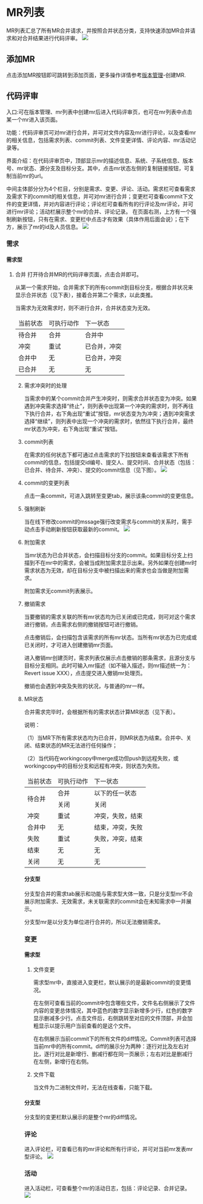 # MR列表
MR列表汇总了所有MR合并请求，并按照合并状态分类，支持快速添加MR合并请求和对合并结果进行代码评审。
![](images/mr_list.png)
## 添加MR
点击添加MR按钮即可跳转到添加页面，更多操作详情参考[版本管理](版本管理.md)-创建MR.

## 代码评审
入口:可在版本管理、mr列表中创建mr后进入代码评审页，也可在mr列表中点击某一个mr进入该页面。

功能：代码评审页可对mr进行合并，并可对文件内容及mr进行评论，以及查看mr的相关信息，包括需求列表、commit列表、文件变更详情、评论内容、mr活动记录等。

界面介绍：在代码评审页中，顶部显示mr的描述信息、系统、子系统信息、版本号、mr状态、源分支及目标分支。其中，点击mr状态左侧的复制链接按钮，可复制当前mr的url。

中间主体部分分为4个栏目，分别是需求、变更、评论、活动。需求栏可查看需求及需求下的commit的相关信息，并可对mr进行合并；变更栏可查看commit下文件的变更详情，并对内容进行评论；评论栏可查看所有的行评论及mr评论，并可进行mr评论；活动栏展示整个mr的合并、评论记录。
在页面右测，上方有一个强制刷新按钮，只有在需求、变更栏中点击才有效果（具体作用后面会说）；在下方，展示了mr的id及人员信息。
![](images/code_review.png)

### 需求
#### 需求型
1. 合并
   打开待合并MR的代码评审页面，点击合并即可。

   从第一个需求开始，合并需求下的所有commit到目标分支，根据合并状况来显示合并状态（见下表），接着合并第二个需求，以此类推。

   当需求为无效需求时，则不进行合并，合并状态变为无效。

   <table style="width:100%">
<thead>
    <tr>
        <td>当前状态</td>
        <td>可执行动作</td>
        <td>下一状态</td>
    </tr>
</thead>
<tbody>
    <tr>
        <td>待合并</td>
        <td>合并</td>
        <td>合并中</td>
    </tr>
    <tr>
        <td>冲突</td>
        <td>重试</td>
        <td>已合并，冲突</td>
    </tr>
    <tr>
        <td>合并中</td>
        <td>无</td>
        <td>已合并，冲突</td>
    </tr>
    <tr>
        <td>已合并</td>
        <td>无</td>
        <td>无</td>
    </tr>
</tbody>
</table>

2. 需求冲突时的处理
   
   当需求中的某个commit合并产生冲突时，则需求合并状态变为冲突。如果遇到冲突需求选择“终止”，则列表中出现第一个冲突的需求时，则不再往下执行合并，右下角出现“重试”按钮，mr状态变为为冲突；遇到冲突需求选择“继续”，则列表中出现一个冲突的需求时，依然往下执行合并，最终mr状态为冲突，右下角出现“重试”按钮。

3. commit列表
   
   在需求的任何状态下都可通过点击需求的下拉按钮来查看该需求下所有commit的信息，包括提交id编号、提交人、提交时间、合并状态（包括：已合并、待合并、冲突）、提交的commit信息（见下图）。
   ![](images/mr_list_requirement_number.png)
4. commit的变更列表
   
   点击一条commit，可进入跳转至变更tab，展示该条commit的变更信息。

5. 强制刷新
   
   当在线下修改commit的mssage强行改变需求与commit的关系时，需手动点击手动刷新按钮获取最新的commit。
   ![](images/force_refresh.png)

6. 附加需求
   
   当mr状态为已合并状态，会扫描目标分支的commit。如果目标分支上扫描到不在mr中的需求，会被当成附加需求显示出来。另外如果在创建mr时需求状态为无效，却在目标分支中被扫描出来的需求也会当做是附加需求。
   
   附加需求无commit列表展示。

7. 撤销需求
   
   当要撤销的需求关联的所有mr状态均为已关闭或已完成，则可对这个需求进行撤销，点击需求右侧的撤销按钮可进行撤销。

   点击撤销后，会扫描包含该需求的所有mr状态。当所有mr状态为已完成或已关闭时，才可进入创建撤销mr页面。

   进入撤销mr创建页时，需求列表仅展示点击撤销的那条需求，且源分支与目标分支相同。此时可输入mr描述（如不输入描述，则mr描述统一为：Revert issue XXX），点击提交进入撤销mr处理页。

   撤销也会遇到冲突及失败的状况，与普通的mr一样。

8. MR状态
   
   合并需求完毕时，会根据所有的需求状态计算MR状态（见下表）。
   
   说明：
   
   （1）当MR下所有需求状态均为已合并，则MR状态为结束。合并中、关闭、结束状态的MR无法进行任何操作；
   
   （2）当代码在workingcopy中merge成功但push到远程失败，或workingcopy中的目标分支和远程有冲突，则状态为失败。
   <table style="width:100%">
<thead>
    <tr>
        <td>当前状态</td>
        <td>可执行动作</td>
        <td>下一状态</td>
    </tr>
</thead>
<tbody>
    <tr>
        <td rowspan="2">待合并</td>
        <td>合并</td>
        <td>以下的任一状态</td>
    </tr>
    <tr>
        <td>关闭</td>
        <td>关闭</td>
    </tr>
    <tr>
        <td>冲突</td>
        <td>重试</td>
        <td>冲突，失败，结束</td>
    </tr>
    <tr>
        <td>合并中</td>
        <td>无</td>
        <td>结束，冲突，失败</td>
    </tr>
    <tr>
        <td>失败</td>
        <td>重试</td>
        <td>失败，冲突，结束</td>
    </tr>
    <tr>
        <td>结束</td>
        <td>无</td>
        <td>无</td>
    </tr>
    <tr>
        <td>关闭</td>
        <td>无</td>
        <td>无</td>
    </tr>
    
</tbody>
</table>

#### 分支型
分支型合并的需求tab展示和功能与需求型大体一致，只是分支型mr不会展示附加需求、无效需求，未关联需求的commit会在未知需求中一并展示。

分支型mr是以分支为单位进行合并的，所以无法撤销需求。

### 变更
#### 需求型
1. 文件变更
   
   需求型mr中，直接进入变更栏，默认展示的是最新commit的变更情况。

   在左侧可查看当前的commit中包含哪些文件，文件名右侧展示了文件内容的变更总体情况，其中蓝色的数字显示新增多少行，红色的数字显示删减多少行。点击文件后，右侧跳转至对应的文件顶部，并会加粗显示以提示用户当前查看的是这个文件。

   在右侧展示当前commit下的所有文件的diff情况。Commit列表可选择当前mr中的所有commit。diff的展示分为两种：逐行对比及左右对比，逐行对比是新增行、删减行都在同一页展示；左右对比是删减行在左侧，新增行在右侧。

2. 文件下载
   
   当文件为二进制文件时，无法在线查看，只能下载。

#### 分支型
分支型的变更栏默认展示的是整个mr的diff情况。

### 评论
进入评论栏，可查看已有的mr评论和所有行评论，并可对当前mr发表mr型评论。
![](images/mr_comment.png)

### 活动
进入活动栏，可查看整个mr的活动日志，包括：评论记录、合并记录。
![](images/mr_activity.png)